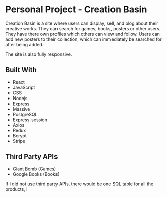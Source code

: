 # Personal Project - Creation Basin

Creation Basin is a site where users can display, sell, and blog about their creative works. They can search for games, books, posters or other users. They have there own profiles which others can view and follow. Users can add new posters to their collection, which can immediately be searched for after being added. 

The site is also fully responsive.

## Built With

* React
* JavaScript
* CSS
* Nodejs
* Express
* Massive
* PostgreSQL
* Express-session
* Axios
* Redux
* Bcrypt
* Stripe

## Third Party APIs

* Giant Bomb (Games)
* Google Books (Books)

If I did not use third party APIs, there would be one SQL table for all the products, i